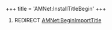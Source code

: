 +++
title = 'AMNet:InstallTitleBegin'
+++

1.  REDIRECT [AMNet:BeginImportTitle](AMNet:BeginImportTitle "wikilink")